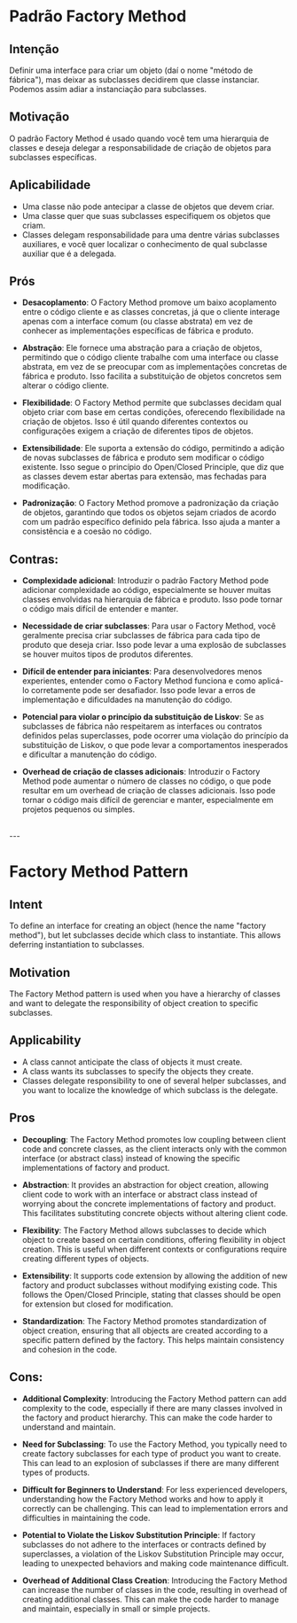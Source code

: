 # Padrão Factory Method

## Intenção
Definir uma interface para criar um objeto (daí o nome "método de fábrica"), mas deixar as subclasses decidirem que classe instanciar. Podemos assim adiar a instanciação para subclasses.

## Motivação
O padrão Factory Method é usado quando você tem uma hierarquia de classes e deseja delegar a responsabilidade de criação de objetos para subclasses específicas.

## Aplicabilidade
- Uma classe não pode antecipar a classe de objetos que devem criar.
- Uma classe quer que suas subclasses especifiquem os objetos que criam.
- Classes delegam responsabilidade para uma dentre várias subclasses auxiliares, e você quer localizar o conhecimento de qual subclasse auxiliar que é a delegada.

## Prós
- **Desacoplamento**: O Factory Method promove um baixo acoplamento entre o código cliente e as classes concretas, já que o cliente interage apenas com a interface comum (ou classe abstrata) em vez de conhecer as implementações específicas de fábrica e produto.

- **Abstração**: Ele fornece uma abstração para a criação de objetos, permitindo que o código cliente trabalhe com uma interface ou classe abstrata, em vez de se preocupar com as implementações concretas de fábrica e produto. Isso facilita a substituição de objetos concretos sem alterar o código cliente.

- **Flexibilidade**: O Factory Method permite que subclasses decidam qual objeto criar com base em certas condições, oferecendo flexibilidade na criação de objetos. Isso é útil quando diferentes contextos ou configurações exigem a criação de diferentes tipos de objetos.

- **Extensibilidade**: Ele suporta a extensão do código, permitindo a adição de novas subclasses de fábrica e produto sem modificar o código existente. Isso segue o princípio do Open/Closed Principle, que diz que as classes devem estar abertas para extensão, mas fechadas para modificação.

- **Padronização**: O Factory Method promove a padronização da criação de objetos, garantindo que todos os objetos sejam criados de acordo com um padrão específico definido pela fábrica. Isso ajuda a manter a consistência e a coesão no código.

## Contras:

- **Complexidade adicional**: Introduzir o padrão Factory Method pode adicionar complexidade ao código, especialmente se houver muitas classes envolvidas na hierarquia de fábrica e produto. Isso pode tornar o código mais difícil de entender e manter.

- **Necessidade de criar subclasses**: Para usar o Factory Method, você geralmente precisa criar subclasses de fábrica para cada tipo de produto que deseja criar. Isso pode levar a uma explosão de subclasses se houver muitos tipos de produtos diferentes.

- **Difícil de entender para iniciantes**: Para desenvolvedores menos experientes, entender como o Factory Method funciona e como aplicá-lo corretamente pode ser desafiador. Isso pode levar a erros de implementação e dificuldades na manutenção do código.

- **Potencial para violar o princípio da substituição de Liskov**: Se as subclasses de fábrica não respeitarem as interfaces ou contratos definidos pelas superclasses, pode ocorrer uma violação do princípio da substituição de Liskov, o que pode levar a comportamentos inesperados e dificultar a manutenção do código.

- **Overhead de criação de classes adicionais**: Introduzir o Factory Method pode aumentar o número de classes no código, o que pode resultar em um overhead de criação de classes adicionais. Isso pode tornar o código mais difícil de gerenciar e manter, especialmente em projetos pequenos ou simples.

<br> 
---
<br> 

# Factory Method Pattern

## Intent
To define an interface for creating an object (hence the name "factory method"), but let subclasses decide which class to instantiate. This allows deferring instantiation to subclasses.

## Motivation
The Factory Method pattern is used when you have a hierarchy of classes and want to delegate the responsibility of object creation to specific subclasses.

## Applicability
- A class cannot anticipate the class of objects it must create.
- A class wants its subclasses to specify the objects they create.
- Classes delegate responsibility to one of several helper subclasses, and you want to localize the knowledge of which subclass is the delegate.

## Pros
- **Decoupling**: The Factory Method promotes low coupling between client code and concrete classes, as the client interacts only with the common interface (or abstract class) instead of knowing the specific implementations of factory and product.

- **Abstraction**: It provides an abstraction for object creation, allowing client code to work with an interface or abstract class instead of worrying about the concrete implementations of factory and product. This facilitates substituting concrete objects without altering client code.

- **Flexibility**: The Factory Method allows subclasses to decide which object to create based on certain conditions, offering flexibility in object creation. This is useful when different contexts or configurations require creating different types of objects.

- **Extensibility**: It supports code extension by allowing the addition of new factory and product subclasses without modifying existing code. This follows the Open/Closed Principle, stating that classes should be open for extension but closed for modification.

- **Standardization**: The Factory Method promotes standardization of object creation, ensuring that all objects are created according to a specific pattern defined by the factory. This helps maintain consistency and cohesion in the code.

## Cons:
- **Additional Complexity**: Introducing the Factory Method pattern can add complexity to the code, especially if there are many classes involved in the factory and product hierarchy. This can make the code harder to understand and maintain.

- **Need for Subclassing**: To use the Factory Method, you typically need to create factory subclasses for each type of product you want to create. This can lead to an explosion of subclasses if there are many different types of products.

- **Difficult for Beginners to Understand**: For less experienced developers, understanding how the Factory Method works and how to apply it correctly can be challenging. This can lead to implementation errors and difficulties in maintaining the code.

- **Potential to Violate the Liskov Substitution Principle**: If factory subclasses do not adhere to the interfaces or contracts defined by superclasses, a violation of the Liskov Substitution Principle may occur, leading to unexpected behaviors and making code maintenance difficult.

- **Overhead of Additional Class Creation**: Introducing the Factory Method can increase the number of classes in the code, resulting in overhead of creating additional classes. This can make the code harder to manage and maintain, especially in small or simple projects.
